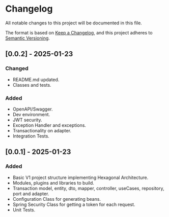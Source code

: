 # Changelog

All notable changes to this project will be documented in this file.

The format is based on [Keep a Changelog](https://keepachangelog.com/en/1.1.0/),
and this project adheres to [Semantic Versioning](https://semver.org/spec/v2.0.0.html).


## [0.0.2] - 2025-01-23

### Changed

- README.md updated.
- Classes and tests.

### Added

- OpenAPI/Swagger.
- Dev environment.
- JWT security.
- Exception Handler and exceptions.
- Transactionality on adapter.
- Integration Tests.



## [0.0.1] - 2025-01-23

### Added

- Basic V1 project structure implementing Hexagonal Architecture.
- Modules, plugins and libraries to build.
- Transaction model, entity, dto, mapper, controller, useCases, repository, port and adapter.
- Configuration Class for generating beans.
- Spring Security Class for getting a token for each request.
- Unit Tests.